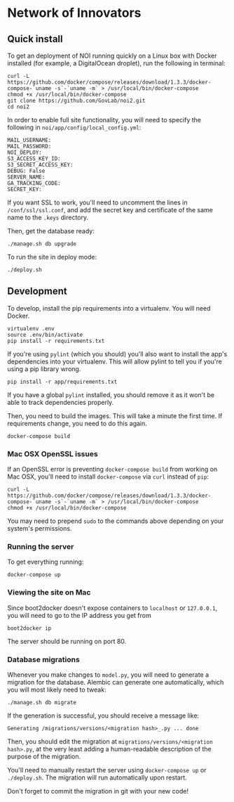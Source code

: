 # Network of Innovators

## Quick install

To get an deployment of NOI running quickly on a Linux box with Docker
installed (for example, a DigitalOcean droplet), run the following in terminal:

    curl -L https://github.com/docker/compose/releases/download/1.3.3/docker-compose-`uname -s`-`uname -m` > /usr/local/bin/docker-compose
    chmod +x /usr/local/bin/docker-compose
    git clone https://github.com/GovLab/noi2.git
    cd noi2

In order to enable full site functionality, you will need to specify the
following in `noi/app/config/local_config.yml`:

    MAIL_USERNAME:
    MAIL_PASSWORD:
    NOI_DEPLOY:
    S3_ACCESS_KEY_ID:
    S3_SECRET_ACCESS_KEY:
    DEBUG: False
    SERVER_NAME:
    GA_TRACKING_CODE:
    SECRET_KEY:

If you want SSL to work, you'll need to uncomment the lines in
`/conf/ssl/ssl.conf`, and add the secret key and certificate of the same name
to the `.keys` directory.

Then, get the database ready:

    ./manage.sh db upgrade

To run the site in deploy mode:

    ./deploy.sh

## Development

To develop, install the pip requirements into a virtualenv.  You will need
Docker.

    virtualenv .env
    source .env/bin/activate
    pip install -r requirements.txt

If you're using `pylint` (which you should) you'll also want to install the
app's dependencies into your virtualenv.  This will allow pylint to tell you if
you're using a pip library wrong.

    pip install -r app/requirements.txt

If you have a global `pylint` installed, you should remove it as it won't be
able to track dependencies properly.

Then, you need to build the images.  This will take a minute the first time.
If requirements change, you need to do this again.

    docker-compose build

### Mac OSX OpenSSL issues

If an OpenSSL error is preventing `docker-compose build` from working on Mac
OSX, you'll need to install `docker-compose` via `curl` instead of `pip`:

    curl -L https://github.com/docker/compose/releases/download/1.3.3/docker-compose-`uname -s`-`uname -m` > /usr/local/bin/docker-compose
    chmod +x /usr/local/bin/docker-compose

You may need to prepend `sudo` to the commands above depending on your system's
permissions.

### Running the server

To get everything running:

    docker-compose up

### Viewing the site on Mac

Since boot2docker doesn't expose containers to `localhost` or `127.0.0.1`, you
will need to go to the IP address you get from

    boot2docker ip

The server should be running on port 80.

### Database migrations

Whenever you make changes to `model.py`, you will need to generate a migration
for the database.  Alembic can generate one automatically, which you will most
likely need to tweak:

    ./manage.sh db migrate

If the generation is successful, you should receive a message like:

    Generating /migrations/versions/<migration hash>_.py ... done

Then, you should edit the migration at `migrations/versions/<migration
hash>.py`, at the very least adding a human-readable description of the purpose
of the migration.

You'll need to manually restart the server using `docker-compose up` or
`./deploy.sh`.  The migration will run automatically upon restart.

Don't forget to commit the migration in git with your new code!
